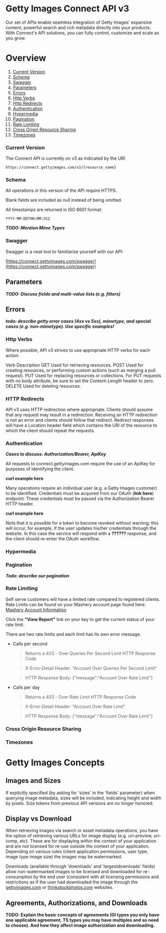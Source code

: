 # Getty Images Connect API v3 #

Our set of APIs enable seamless integration of Getty Images' expansive content, powerful search and rich metadata directly into your products. With Connect's API solutions, you can fully control, customize and scale as you grow.

# Overview #

1. [Current Version](https://github.com/nskirov/connect#current-version)
2. [Schema](https://github.com/nskirov/connect#schema)
3. [Swagger](https://github.com/nskirov/connect#swagger)
4. [Parameters](https://github.com/nskirov/connect#parameters)
5. [Errors](https://github.com/nskirov/connect#errors)
6. [Http Verbs](https://github.com/nskirov/connect#http-verbs)
7. [Http Redirects](https://github.com/nskirov/connect#http-redirects)
8. [Authentication](https://github.com/nskirov/connect#authentication)
9. [Hypermedia](https://github.com/nskirov/connect#hypermedia)
10. [Pagination](https://github.com/nskirov/connect#pagination)
11. [Rate Limiting](https://github.com/nskirov/connect#rate-limiting)
12. [Cross Origin Resource Sharing](https://github.com/nskirov/connect#cross-origin-resource-sharing)
13. [Timezones](https://github.com/nskirov/connect#timezones)

### Current Version ###

The Connect API is currently on v3 as indicated by the URI

    https://connect.gettyimages.com/v3/{resource_name}

### Schema ###
All operations in this version of the API require HTTPS.

Blank fields are included as null instead of being omitted.

All timestamps are returned in ISO 8601 format:

    YYYY-MM-DDTHH:MM:SSZ

***TODO: Mention Mime Types***

### Swagger ###

Swagger is a neat tool to familiarize yourself with our API:

[https://connect.gettyimages.com/swagger](https://connect.gettyimages.com/swagger)

## Parameters ##

***TODO: Discuss fields and multi-value lists (e.g. filters)***

## Errors ##

***todo: describe getty error cases (4xx vs 5xx), mimetype, and special cases (e.g. non-mimetype).  Use specific examples!***

### Http Verbs ###

Where possible, API v3 strives to use appropriate HTTP verbs for each action.

Verb	Description
GET	Used for retrieving resources.
POST	Used for creating resources, or performing custom actions (such as merging a pull request).
PUT	Used for replacing resources or collections. For PUT requests with no body attribute, be sure to set the Content-Length header to zero.
DELETE	Used for deleting resources.

### HTTP Redirects ###

API v3 uses HTTP redirection where appropriate. Clients should assume that any request may result in a redirection. Receiving an HTTP redirection is not an error and clients should follow that redirect. Redirect responses will have a Location header field which contains the URI of the resource to which the client should repeat the requests.

### Authentication ###

***Cases to discuss: Authorization/Bearer, ApiKey***

All requests to connect.gettyimages.com require the use of an ApiKey for purposes of identifying the client.

**curl example here**

Many operations require an individual user (e.g. a Getty Images customer) to be identified.  Credentials must be acquired from our OAuth (**link here**) endpoint.  These credentials must be passed via the Authorization Bearer HTTP header.

**curl example here**

Note that it is possible for a token to become revoked without warning; this will occur, for example, if the user updates his/her credentials through the website.  In this case the service will respond with a **??????** response, and the client should re-enter the OAuth workflow.

### Hypermedia ###

### Pagination ###
***Todo: describe our pagination***

### Rate Limiting ###
Self serve customers will have a limited rate compared to registered clients.  Rate Limits can be found on your Mashery account page found here:  [Mashery Account Information](https://gettyimages.mashery.com/apps/mykeys)

Click the **"View Report"** link on your key to get the current status of your rate limit.

There are two rate limits and each limit has its own error message.

- Calls per second

	> Returns a 403 - Over Queries Per Second Limit HTTP Response Code 
 
	> X-Error-Detail Header: "Account Over Queries Per Second Limit"
 
	> HTTP Response Body: {"message":"Account Over Rate Limit"}
 
- Calls per day
 	
	> Returns a 403 - Over Rate Limit HTTP Response Code 
 
	> X-Error-Detail Header: "Account Over Rate Limit"
 
	> HTTP Response Body: {"message":"Account Over Rate Limit"}

### Cross Origin Resource Sharing ###

### Timezones ###

# Getty Images Concepts #

## Images and Sizes ##
If explicitly specified (by asking for 'sizes' in the 'fields' parameter) when querying image metadata, sizes will be included, indicating height and width by pixels.  Size tokens from previous API versions are no longer honored.

## Display vs Download ##
When retrieving images via search or asset metadata operations, you have the option of retrieving various URLs for image display (e.g. uri-preview, uri-comp, etc).  These are for displaying within the context of your application and are not licensed for re-use outside the context of your application.  Depending on various rules (client application permissions, user type, image type image size) the images may be watermarked.

Downloads (available through 'downloads' and 'largestdownloads' fields) allow non-watermarked images to be licensed and downloaded for re-consumption by the end user (consistent with all licensing permissions and restrictions as if the user had downloaded the image through the [gettyimages.com](http://gettyimages.com) or [thinkstockphotos.com](http://thinkstockphotos.com) websites.   

## Agreements, Authorizations, and Downloads ##
**TODO: Explain the basic concepts of agreements (GI types you only have one applicable agreement, TS types you may have multiples and so need to choose).  And how they affect image authorization and downloading.**